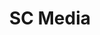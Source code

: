 ---
title: SC Media
description: Cybersecurity News, Awards, eSummits, Research.
url: https://www.scmagazine.com/
image:
    # url: '/assets/images/cafe.png'
    # alt: 'Cafe'
tags: ['news', 'research']
listedDate: 2023-11-08
published: true
---